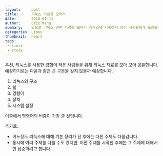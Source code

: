 ```yaml
---
layout:     post
title:      리눅스 자료를 모아서
date:       2016-01-11
author:     Eric Kang
summary:    앞으로 리눅스 관련 자료를 모아서 리눅스에 익숙하지 않은 사람들에게 도움을 주려고 한다.
categories: Linux
thumbnail:  heart
tags:
 - linux
 - study
---
```


우선, 리눅스를 사용한 경험이 적은 사람들을 위해 리눅스 자료를 모아 모아 공유합니다. 
예상하기로는 다음과 같은 큰 구분을 갖지 않을까 예상합니다.

1. 리눅스의 구조
2. 쉘
3. 명령어
4. 장치
5. 시스템 설정

이중에서 명령어의 비중이 가장 클 것입니다.


추가로..

* 어느정도 리눅스에 대해 기본 정리가 된 후에는 다른 주제도 다룰겁니다. 
* 동시에 여러 주제를 다룰 수도 있지만, 어떤 주제를 시작한 후에는 그 주제에 대해서만 집중하려고 합니다.



